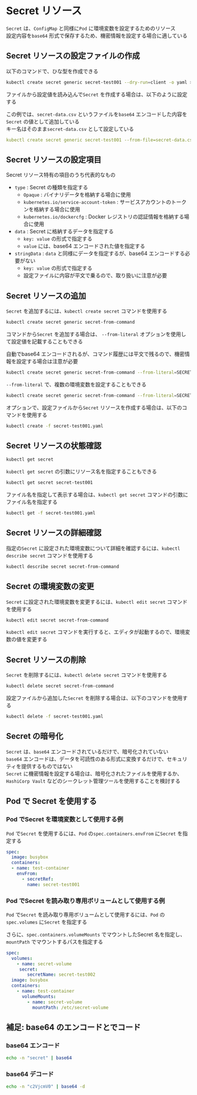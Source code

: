 # Secret リソース

`Secret` は、`ConfigMap` と同様に`Pod` に環境変数を設定するためのリソース  
設定内容を`base64` 形式で保存するため、機密情報を設定する場合に適している

## Secret リソースの設定ファイルの作成

以下のコマンドで、ひな型を作成できる

```bash
kubectl create secret generic secret-test001 --dry-run=client -o yaml > secret-test001.yml
```

ファイルから設定値を読み込んで`Secret` を作成する場合は、以下のように設定する

この例では、`secret-data.csv` というファイルを`base64` エンコードした内容を`Secret` の値として追加している  
キー名はそのまま`secret-data.csv` として設定している

```yaml
kubectl create secret generic secret-test001 --from-file=secret-data.csv=secret-data.csv
```

## Secret リソースの設定項目

Secret リソース特有の項目のうち代表的なもの

- `type` : Secret の種類を指定する
  - `Opaque` : バイナリデータを格納する場合に使用
  - `kubernetes.io/service-account-token` : サービスアカウントのトークンを格納する場合に使用
  - `kubernetes.io/dockercfg` : Docker レジストリの認証情報を格納する場合に使用
- `data` : Secret に格納するデータを指定する
  - `key: value` の形式で指定する
  - `value` には、base64 エンコードされた値を指定する
- `stringData` : `data` と同様にデータを指定するが、base64 エンコードする必要がない
  - `key: value` の形式で指定する
  - 設定ファイルに内容が平文で乗るので、取り扱いに注意が必要

## Secret リソースの追加

`Secret` を追加するには、`kubectl create secret` コマンドを使用する

```bash
kubectl create secret generic secret-from-command
```

コマンドから`Secret` を追加する場合は、 `--from-literal` オプションを使用して設定値を記載することもできる  

自動でbase64 エンコードされるが、コマンド履歴には平文で残るので、機密情報を設定する場合は注意が必要

```bash
kubectl create secret generic secret-from-command --from-literal=SECRET=secret001
```

`--from-literal` で、複数の環境変数を設定することもできる

```bash
kubectl create secret generic secret-from-command --from-literal=SECRET=secret001 --from-literal=SECRET2=secret002
```

オプションで、設定ファイルから`Secret` リソースを作成する場合は、以下のコマンドを使用する

```bash
kubectl create -f secret-test001.yaml
```

## Secret リソースの状態確認

```bash
kubectl get secret
```

`kubectl get secret` の引数にリソース名を指定することもできる

```bash
kubectl get secret secret-test001
```

ファイル名を指定して表示する場合は、`kubectl get secret` コマンドの引数にファイル名を指定する

```bash
kubectl get -f secret-test001.yaml 
```

## Secret リソースの詳細確認

指定の`Secret` に設定された環境変数について詳細を確認するには、`kubectl describe secret` コマンドを使用する

```bash
kubectl describe secret secret-from-command
```

## Secret の環境変数の変更

`Secret` に設定された環境変数を変更するには、`kubectl edit secret` コマンドを使用する

```bash
kubectl edit secret secret-from-command
```

`kubectl edit secret` コマンドを実行すると、エディタが起動するので、環境変数の値を変更する

## Secret リソースの削除

`Secret` を削除するには、`kubectl delete secret` コマンドを使用する

```bash
kubectl delete secret secret-from-command
```

設定ファイルから追加した`Secret` を削除する場合は、以下のコマンドを使用する

```bash
kubectl delete -f secret-test001.yaml
```

## Secret の暗号化

`Secret` は、`base64` エンコードされているだけで、暗号化されていない  
`base64` エンコードは、データを可読性のある形式に変換するだけで、セキュリティを提供するものではない  
`Secret` に機密情報を設定する場合は、暗号化されたファイルを使用するか、`HashiCorp Vault` などのシークレット管理ツールを使用することを検討する

## Pod で Secret を使用する

### Pod でSecret を環境変数として使用する例

`Pod` で`Secret` を使用するには、`Pod` の`spec.containers.envFrom` に`Secret` を指定する

```yaml
spec:
  image: busybox
  containers:
  - name: test-container
    envFrom:
      - secretRef:
        name: secret-test001
```

### Pod でSecret を読み取り専用ボリュームとして使用する例

`Pod` で`Secret` を読み取り専用ボリュームとして使用するには、`Pod` の`spec.volumes` に`Secret` を指定する  

さらに、`spec.containers.volumeMounts` でマウントしたSecret 名を指定し、`mountPath` でマウントするパスを指定する

```yaml
spec:
  volumes:
    - name: secret-volume
     secret:
        secretName: secret-test002
  image: busybox
  containers:
    - name: test-container
      volumeMounts:
        - name: secret-volume
          mountPath: /etc/secret-volume
```

## 補足: base64 のエンコードとでコード

### base64 エンコード

```bash
echo -n "secret" | base64
```

### base64 デコード

```bash
echo -n "c2VjcmV0" | base64 -d
```
